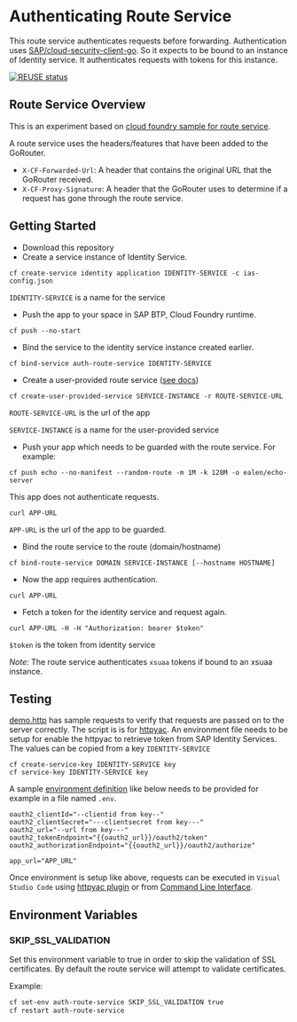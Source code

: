# Authenticating Route Service

This route service authenticates requests before forwarding. Authentication uses [SAP/cloud-security-client-go](https://github.com/SAP/cloud-security-client-go). So it expects to be bound to an instance of Identity service. It authenticates requests with tokens for this instance. 

[![REUSE status](https://api.reuse.software/badge/github.com/dinurp/auth-route-service)](https://api.reuse.software/info/github.com/dinurp/auth-route-service)

## Route Service Overview

This is an experiment based on [cloud foundry sample for route service](https://github.com/cloudfoundry/logging-route-service). 

A route service uses the headers/features that have been added to the GoRouter.
- `X-CF-Forwarded-Url`: A header that contains the original URL that the GoRouter received.
- `X-CF-Proxy-Signature`: A header that the GoRouter uses to determine if a request has gone through the route service.

## Getting Started

- Download this repository 
- Create a service instance of Identity Service. 
```
cf create-service identity application IDENTITY-SERVICE -c ias-config.json
```
`IDENTITY-SERVICE` is a name for the service
- Push the app to your space in SAP BTP, Cloud Foundry runtime.
```
cf push --no-start
```
- Bind the service to the identity service instance created earlier.
```
cf bind-service auth-route-service IDENTITY-SERVICE
```
- Create a user-provided route service ([see docs](http://docs.cloudfoundry.org/services/route-services.html#user-provided))
```
cf create-user-provided-service SERVICE-INSTANCE -r ROUTE-SERVICE-URL 
```
`ROUTE-SERVICE-URL` is the url of the app

`SERVICE-INSTANCE` is a name for the user-provided service

- Push your app which needs to be guarded with the route service. For example:
```
cf push echo --no-manifest --random-route -m 1M -k 128M -o ealen/echo-server
```
This app does not authenticate requests.
```
curl APP-URL 
```
`APP-URL` is the url of the app to be guarded.
- Bind the route service to the route (domain/hostname)
```
cf bind-route-service DOMAIN SERVICE-INSTANCE [--hostname HOSTNAME]
```
- Now the app requires authentication.
```
curl APP-URL 
```

- Fetch a token for the identity service and request again.
```
curl APP-URL -H -H "Authorization: bearer $token"
```
`$token` is the token from identity service

*Note:* The route service authenticates `xsuaa` tokens if bound to an xsuaa instance. 

## Testing

[demo.http](./demo.http) has sample requests to verify that requests are passed on to the server correctly. 
The script is is for [httpyac](https://httpyac.github.io/guide/variables.html#oauth2-openid-connect). An environment file needs to be 
setup for enable the httpyac to retrieve token from SAP Identity Services. The values can be copied from a key `IDENTITY-SERVICE`
```
cf create-service-key IDENTITY-SERVICE key
cf service-key IDENTITY-SERVICE key
```
A sample [environment definition](https://httpyac.github.io/guide/environments.html#dotenv) like below needs to be provided for example in a file named `.env`.
```
oauth2_clientId="--clientid from key--"
oauth2_clientSecret="---clientsecret from key---"
oauth2_url="--url from key---"
oauth2_tokenEndpoint="{{oauth2_url}}/oauth2/token"
oauth2_authorizationEndpoint="{{oauth2_url}}/oauth2/authorize"

app_url="APP_URL"
```
Once environment is setup like above, requests can be executed in `Visual Studio Code` using [httpyac plugin](https://httpyac.github.io/guide/installation_vscode.html) or from [Command Line Interface](https://httpyac.github.io/guide/installation_cli.html).

## Environment Variables

### SKIP_SSL_VALIDATION

Set this environment variable to true in order to skip the validation of SSL certificates.
By default the route service will attempt to validate certificates.

Example:

```sh
cf set-env auth-route-service SKIP_SSL_VALIDATION true
cf restart auth-route-service
```

